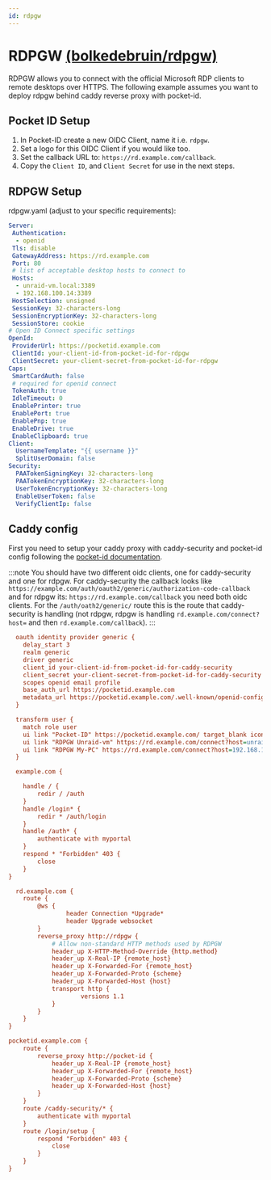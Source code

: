 ```yaml
---
id: rdpgw
---
```


# RDPGW [(bolkedebruin/rdpgw)](https://github.com/bolkedebruin/rdpgw)

RDPGW allows you to connect with the official Microsoft RDP clients to remote desktops over HTTPS.
The following example assumes you want to deploy rdpgw behind caddy reverse proxy with pocket-id.

## Pocket ID Setup

1. In Pocket-ID create a new OIDC Client, name it i.e. `rdpgw`.
2. Set a logo for this OIDC Client if you would like too.
3. Set the callback URL to: `https://rd.example.com/callback`.
4. Copy the `Client ID`, and `Client Secret` for use in the next steps.

## RDPGW Setup

rdpgw.yaml (adjust to your specific requirements):

```yaml
Server:
 Authentication:
  - openid
 Tls: disable
 GatewayAddress: https://rd.example.com
 Port: 80
 # list of acceptable desktop hosts to connect to
 Hosts:
  - unraid-vm.local:3389
  - 192.168.100.14:3389
 HostSelection: unsigned 
 SessionKey: 32-characters-long
 SessionEncryptionKey: 32-characters-long
 SessionStore: cookie
# Open ID Connect specific settings
OpenId:
 ProviderUrl: https://pocketid.example.com
 ClientId: your-client-id-from-pocket-id-for-rdpgw
 ClientSecret: your-client-secret-from-pocket-id-for-rdpgw
Caps:
 SmartCardAuth: false
 # required for openid connect
 TokenAuth: true
 IdleTimeout: 0
 EnablePrinter: true
 EnablePort: true
 EnablePnp: true
 EnableDrive: true
 EnableClipboard: true
Client:
  UsernameTemplate: "{{ username }}"
  SplitUserDomain: false
Security:
  PAATokenSigningKey: 32-characters-long
  PAATokenEncryptionKey: 32-characters-long
  UserTokenEncryptionKey: 32-characters-long
  EnableUserToken: false
  VerifyClientIp: false
```

## Caddy config

First you need to setup your caddy proxy with caddy-security and pocket-id config following the [pocket-id documentation](https://pocket-id.org/docs/guides/proxy-services#caddy).

:::note You should have two different oidc clients, one for caddy-security and one for rdpgw.  For caddy-security the callback looks like `https://example.com/auth/oauth2/generic/authorization-code-callback` and for rdpgw its: `https://rd.example.com/callback` you need both oidc clients.  For the `/auth/oath2/generic/` route this is the route that caddy-security is handling (not rdpgw, rdpgw is handling `rd.example.com/connect?host=` and then `rd.example.com/callback`). :::

```ini
  oauth identity provider generic {
    delay_start 3
    realm generic
    driver generic
    client_id your-client-id-from-pocket-id-for-caddy-security
    client_secret your-client-secret-from-pocket-id-for-caddy-security
    scopes openid email profile
    base_auth_url https://pocketid.example.com
    metadata_url https://pocketid.example.com/.well-known/openid-configuration
  }

  transform user {
    match role user
    ui link "Pocket-ID" https://pocketid.example.com/ target_blank icon "las la-id-card"
    ui link "RDPGW Unraid-vm" https://rd.example.com/connect?host=unraid-vm.local%3A3389 target_blank icon "las la-desktop"
    ui link "RDPGW My-PC" https://rd.example.com/connect?host=192.168.100.14%3A3389 target_blank icon "las la-desktop"
  }

  example.com {

	handle / {
		redir / /auth
	}
	handle /login* {
		redir * /auth/login
	}
	handle /auth* {
		authenticate with myportal
	}
	respond * "Forbidden" 403 {
		close
	}
}

  rd.example.com {
	route {
		@ws {
				header Connection *Upgrade*
				header Upgrade websocket
		}
		reverse_proxy http://rdpgw {
			# Allow non-standard HTTP methods used by RDPGW
			header_up X-HTTP-Method-Override {http.method}
			header_up X-Real-IP {remote_host}
			header_up X-Forwarded-For {remote_host}
			header_up X-Forwarded-Proto {scheme}
			header_up X-Forwarded-Host {host}
			transport http {
					versions 1.1
			}
		}
	}
}

pocketid.example.com {
	route {
		reverse_proxy http://pocket-id {
			header_up X-Real-IP {remote_host}
			header_up X-Forwarded-For {remote_host}
			header_up X-Forwarded-Proto {scheme}
			header_up X-Forwarded-Host {host}
		}
	}
	route /caddy-security/* {
		authenticate with myportal
	}
	route /login/setup {
		respond "Forbidden" 403 {
			close
		}
	}
}
```
